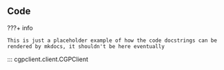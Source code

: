 ## Code

???+ info 

    This is just a placeholder example of how the code docstrings can be rendered by mkdocs, it shouldn't be here eventually

::: cgpclient.client.CGPClient
